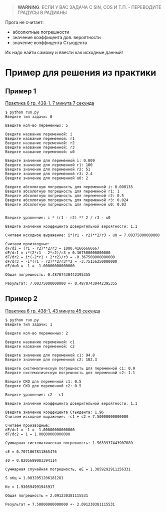 > **WARNING**: ЕСЛИ У ВАС ЗАДАЧА С SIN, COS И Т.П. - ПЕРЕВОДИТЕ ГРАДУСЫ В РАДИАНЫ

Прога не считает:
- абсолютные погрешности
- значение коэффицента дов. вероятности
- значение коэффицента Стьюдента

Их надо найти самому и ввести как исходные данный!

# Пример для решения из практики

## Пример 1
[Практика 6 гр. 438-1, 7 минута 7 секунда](https://skynet.2i.tusur.ru/playback/presentation/2.0/playback.html?meetingId=63609490961c34944bce2ccff61cef4fa2a3d0ec-1619494504161&t=7m7s)

```shell
$ python run.py
Введите тип задачи: 0

Введите кол-во переменных: 5

Введите название переменной: i
Введите название переменной: r1
Введите название переменной: r2
Введите название переменной: r3
Введите название переменной: u0

Введите значение для переменной i: 0.009
Введите значение для переменной r1: 100
Введите значение для переменной r2: 51
Введите значение для переменной r3: 2.4
Введите значение для переменной u0: 2

Введите абсолютную погрешность для переменной i: 0.000135
Введите абсолютную погрешность для переменной r1: 1
Введите абсолютную погрешность для переменной r2: 0.5
Введите абсолютную погрешность для переменной r3: 0.024
Введите абсолютную погрешность для переменной u0: 0.03


Введите уравнение: i * (r1 - r2) ** 2 / r3 - u0

Введите значение коэффицента доверительной вероятности: 1.1 

Считаем исходное выражение: i*(r1 - r2)**2/r3 - u0 = 7.00375000000000

Считаем производные:
dF/di = (r1 - r2)**2/r3 = 1000.41666666667
dF/dr1 = i*(2*r1 - 2*r2)/r3 = 0.367500000000000
dF/dr2 = i*(-2*r1 + 2*r2)/r3 = -0.367500000000000
dF/dr3 = -i*(r1 - r2)**2/r3**2 = -3.75156250000000
dF/du0 = -1 = -1.00000000000000

Общая погрешность: 0.48707430442395355

Результат: 7.00375000000000 +- 0.48707430442395355
```

## Пример 2
[Практика 6 гр. 438-1, 43 минута 45 секунда](https://skynet.2i.tusur.ru/playback/presentation/2.0/playback.html?meetingId=63609490961c34944bce2ccff61cef4fa2a3d0ec-1619494504161&t=43m45s)

```shell
$ python run.py
Введите тип задачи: 1

Введите кол-во переменных: 2

Введите название переменной: c1
Введите название переменной: c2

Введите значение для переменной c1: 94.8
Введите значение для переменной c2: 102.3

Введите систематическую погрешность для переменной c1: 0.9
Введите систематическую погрешность для переменной c2: 1.1

Введите СКО для переменной c1: 0.5
Введите СКО для переменной c2: 0.5

Введите уравнение: c2 - c1

Введите значение коэффицента доверительной вероятности: 1.1

Введите значение коэффицента Стьюдента: 1.96
Считаем исходное выражение: -c1 + c2 = 7.50000000000000  

Считаем производные:
dF/dc1 = -1 = -1.00000000000000
dF/dc2 = 1 = 1.00000000000000

Суммарная систематическая погрешность: 1.5633937443907089

sE = 0.7071067811865476

s0 = 0.8205689083394114

Суммарная случайная погрешность, eE = 1.3859292911256331 

S общ = 1.0832051206181281

Ке = 1.930594991945917

Общая погрешность = 2.091230381115531

Результат = 7.50000000000000 +- 2.091230381115531
```